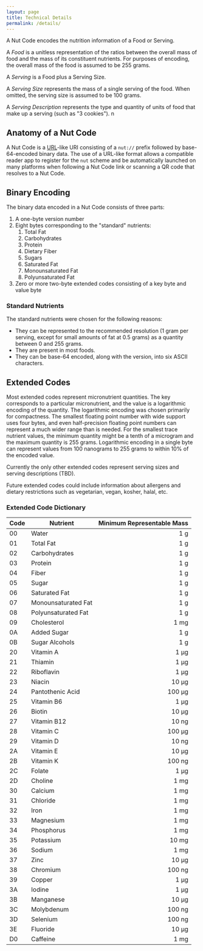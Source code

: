 ```yaml
---
layout: page
title: Technical Details
permalink: /details/
---
```


A Nut Code encodes the nutrition information of a Food or Serving.

A *Food* is a unitless representation of the ratios between the overall mass of food and the mass of its constituent nutrients. For purposes of encoding, the overall mass of the food is assumed to be 255 grams. 

A *Serving* is a Food plus a Serving Size.

A *Serving Size* represents the mass of a single serving of the food. When omitted, the serving size is assumed to be 100 grams. 

A *Serving Description* represents the type and quantity of units of food that make up a serving (such  as "3 cookies"). n

## Anatomy of a Nut Code

A Nut Code is a [URL](https://en.wikipedia.org/wiki/URL)-like URI consisting of a `nut://` prefix followed by base-64-encoded binary data. The use of a URL-like format allows a compatible reader app to register for the `nut` scheme and be automatically launched on many platforms when following a Nut Code link or scanning a QR code that resolves to a Nut Code. 

## Binary Encoding

The binary data encoded in a Nut Code consists of three parts:

1. A one-byte version number
2. Eight bytes corresponding to the "standard" nutrients:
    1. Total Fat
    2. Carbohydrates
    3. Protein
    4. Dietary Fiber
    5. Sugars
    6. Saturated Fat
    7. Monounsaturated Fat
    8. Polyunsaturated Fat
3. Zero or more two-byte extended codes consisting of a key byte and value byte

### Standard Nutrients

The standard nutrients were chosen for the following reasons:

- They can be represented to the recommended resolution (1 gram per serving, except for small amounts of fat at 0.5 grams) as a quantity between 0 and 255 grams. 
- They are present in most foods.
- They can be base-64 encoded, along with the version, into six ASCII characters.

## Extended Codes

Most extended codes represent micronutrient quantities. The key corresponds to a particular micronutrient, and the value is a logarithmic encoding of the quantity. The logarithmic encoding was chosen primarily for compactness. The smallest floating point number with wide support uses four bytes, and even half-precision floating point numbers can represent a much wider range than is needed. For the smallest trace nutrient values, the minimum quantity might be a tenth of a microgram and the maximum quantity is 255 grams. Logarithmic encoding in a single byte can represent values from 100 nanograms to 255 grams to within 10% of the encoded value. 

Currently the only other extended codes represent serving sizes and serving descriptions (TBD). 

Future extended codes could include information about allergens and dietary restrictions such as vegetarian, vegan, kosher, halal, etc. 

### Extended Code Dictionary

| Code | Nutrient       | Minimum Representable Mass |
|------|----------------|-------------------------------:|
|00|Water|1 g|
|01|Total Fat|1 g|
|02|Carbohydrates|1 g|
|03|Protein|1 g|
|04|Fiber|1 g|
|05|Sugar|1 g|
|06|Saturated Fat|1 g|
|07|Monounsaturated Fat|1 g|
|08|Polyunsaturated Fat|1 g|
|09|Cholesterol|1 mg|
|0A|Added Sugar|1 g|
|0B|Sugar Alcohols|1 g|
|20|Vitamin A|1 µg|
|21|Thiamin|1 µg|
|22|Riboflavin|1 µg|
|23|Niacin|10 µg|
|24|Pantothenic Acid|100 µg|
|25|Vitamin B6|1 µg|
|26|Biotin|10 µg|
|27|Vitamin B12|10 ng|
|28|Vitamin C|100 µg|
|29|Vitamin D|10 ng|
|2A|Vitamin E|10 µg|
|2B|Vitamin K|100 ng|
|2C|Folate|1 µg|
|2D|Choline|1 mg|
|30|Calcium|1 mg|
|31|Chloride|1 mg|
|32|Iron|1 mg|
|33|Magnesium|1 mg|
|34|Phosphorus|1 mg|
|35|Potassium|10 mg|
|36|Sodium|1 mg|
|37|Zinc|10 µg|
|38|Chromium|100 ng|
|39|Copper|1 µg|
|3A|Iodine|1 µg|
|3B|Manganese|10 µg|
|3C|Molybdenum|100 ng|
|3D|Selenium|100 ng|
|3E|Fluoride|10 µg|
|D0|Caffeine|1 mg|
